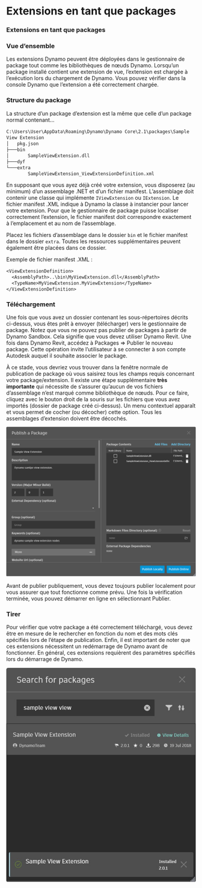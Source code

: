 # Extensions en tant que packages

### Extensions en tant que packages <a href="#extensions-as-packages" id="extensions-as-packages"></a>

### Vue d’ensemble <a href="#overview" id="overview"></a>

Les extensions Dynamo peuvent être déployées dans le gestionnaire de package tout comme les bibliothèques de nœuds Dynamo. Lorsqu’un package installé contient une extension de vue, l’extension est chargée à l’exécution lors du chargement de Dynamo. Vous pouvez vérifier dans la console Dynamo que l’extension a été correctement chargée.

### Structure du package <a href="#package-structure" id="package-structure"></a>

La structure d’un package d’extension est la même que celle d’un package normal contenant...

```
C:\Users\User\AppData\Roaming\Dynamo\Dynamo Core\2.1\packages\Sample View Extension
│   pkg.json
├───bin
│       SampleViewExtension.dll
├───dyf
└───extra
        SampleViewExtension_ViewExtensionDefinition.xml
```

En supposant que vous ayez déjà créé votre extension, vous disposerez (au minimum) d’un assemblage .NET et d’un fichier manifest. L’assemblage doit contenir une classe qui implémente `IViewExtension` ou `IExtension`. Le fichier manifest .XML indique à Dynamo la classe à instancier pour lancer votre extension. Pour que le gestionnaire de package puisse localiser correctement l’extension, le fichier manifest doit correspondre exactement à l’emplacement et au nom de l’assemblage.

Placez les fichiers d’assemblage dans le dossier `bin` et le fichier manifest dans le dossier `extra`. Toutes les ressources supplémentaires peuvent également être placées dans ce dossier.

Exemple de fichier manifest .XML :

```
<ViewExtensionDefinition>
  <AssemblyPath>..\bin\MyViewExtension.dll</AssemblyPath>
  <TypeName>MyViewExtension.MyViewExtension</TypeName>
</ViewExtensionDefinition>
```

### Téléchargement <a href="#uploading" id="uploading"></a>

Une fois que vous avez un dossier contenant les sous-répertoires décrits ci-dessus, vous êtes prêt à envoyer (télécharger) vers le gestionnaire de package. Notez que vous ne pouvez pas publier de packages à partir de Dynamo Sandbox. Cela signifie que vous devez utiliser Dynamo Revit. Une fois dans Dynamo Revit, accédez à Packages => Publier le nouveau package. Cette opération invite l’utilisateur à se connecter à son compte Autodesk auquel il souhaite associer le package.

À ce stade, vous devriez vous trouver dans la fenêtre normale de publication de package où vous saisirez tous les champs requis concernant votre package/extension. Il existe une étape supplémentaire **très importante** qui nécessite de s’assurer qu’aucun de vos fichiers d’assemblage n’est marqué comme bibliothèque de nœuds. Pour ce faire, cliquez avec le bouton droit de la souris sur les fichiers que vous avez importés (dossier de package créé ci-dessus). Un menu contextuel apparaît et vous permet de cocher (ou décocher) cette option. Tous les assemblages d’extension doivent être décochés.

![Publier un package](images/ViewExtension_Search.png)

Avant de publier publiquement, vous devez toujours publier localement pour vous assurer que tout fonctionne comme prévu. Une fois la vérification terminée, vous pouvez démarrer en ligne en sélectionnant Publier.

### Tirer <a href="#pulling" id="pulling"></a>

Pour vérifier que votre package a été correctement téléchargé, vous devez être en mesure de le rechercher en fonction du nom et des mots clés spécifiés lors de l’étape de publication. Enfin, il est important de noter que ces extensions nécessitent un redémarrage de Dynamo avant de fonctionner. En général, ces extensions requièrent des paramètres spécifiés lors du démarrage de Dynamo.

![Rechercher des packages](images/ViewExtension_Search.jpg)
